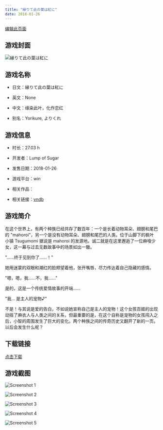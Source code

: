 ```yaml
---
title: "縁りて此の葉は紅に"
date: 2018-01-26
---
```

[编辑此页面](https://github.com/ACG-3/ADV3-source/blob/main/source/_posts/games/%E7%B8%81%E3%82%8A%E3%81%A6%E6%AD%A4%E3%81%AE%E8%91%89%E3%81%AF%E7%B4%85%E3%81%AB.md)

## 游戏封面

![縁りて此の葉は紅に](https%3A//pan.timero.xyz/onedrive/img_lib_001/%E7%B8%81%E3%82%8A%E3%81%A6%E6%AD%A4%E3%81%AE%E8%91%89%E3%81%AF%E7%B4%85%E3%81%AB_cover.avif)


## 游戏名称

- 日文：縁りて此の葉は紅に
- 英文：None
- 中文：缘染此叶，化作恋红

- 别名：Yorikure, よりくれ


## 游戏信息

- 时长：27.03 h
- 开发者：Lump of Sugar
- 发售日期：2018-01-26
- 游戏平台：win
- 相关作品：

- 相关链接：[vndb](https://vndb.org/v21717)


## 游戏简介

在这个世界上，有两个种族已经共存了数百年：一个是长着动物耳朵、翅膀和尾巴的 "mahoroi"，另一个是没有动物耳朵、翅膀和尾巴的人类。位于山脚下的枫叶小镇 Tsugumomi 据说是 mahoroi 的发源地。诚二就是在这里邂逅了一位麻喰少女，这一幕与过去无数故事中的场景如出一辙。

"......终于见到你了......！"

她用迷蒙的双眼和潮红的脸颊望着他，张开嘴唇，尽力传达着自己隐藏的感情。

"嗯，嗯，我......不，我......"

是的，这是一个传统爱情故事的开端......

"我... 是主人的宠物♪"

不是！与其说是爱的告白，不如说她宣称自己是主人的宠物！这个女孩百姬的出现动摇了麻衣人与人类之间的关系，但最重要的是，在这个自称是宠物的女孩闯入之后，小智的周围发生了巨大的变化。两个种族之间的传奇历史又翻开了新的一页。以后会发生什么呢？




## 下载链接

[点击下载](https://pan.timero.xyz/onedrive/adv_lib_001/%E7%B8%81%E3%82%8A%E3%81%A6%E6%AD%A4%E3%81%AE%E8%91%89%E3%81%AF%E7%B4%85%E3%81%AB)


## 游戏截图


![Screenshot 1](https%3A//pan.timero.xyz/onedrive/img_lib_001/%E7%B8%81%E3%82%8A%E3%81%A6%E6%AD%A4%E3%81%AE%E8%91%89%E3%81%AF%E7%B4%85%E3%81%AB_Screenshot_1.avif)

![Screenshot 2](https%3A//pan.timero.xyz/onedrive/img_lib_001/%E7%B8%81%E3%82%8A%E3%81%A6%E6%AD%A4%E3%81%AE%E8%91%89%E3%81%AF%E7%B4%85%E3%81%AB_Screenshot_2.avif)

![Screenshot 3](https%3A//pan.timero.xyz/onedrive/img_lib_001/%E7%B8%81%E3%82%8A%E3%81%A6%E6%AD%A4%E3%81%AE%E8%91%89%E3%81%AF%E7%B4%85%E3%81%AB_Screenshot_3.avif)

![Screenshot 4](https%3A//pan.timero.xyz/onedrive/img_lib_001/%E7%B8%81%E3%82%8A%E3%81%A6%E6%AD%A4%E3%81%AE%E8%91%89%E3%81%AF%E7%B4%85%E3%81%AB_Screenshot_4.avif)

![Screenshot 5](https%3A//pan.timero.xyz/onedrive/img_lib_001/%E7%B8%81%E3%82%8A%E3%81%A6%E6%AD%A4%E3%81%AE%E8%91%89%E3%81%AF%E7%B4%85%E3%81%AB_Screenshot_5.avif)

